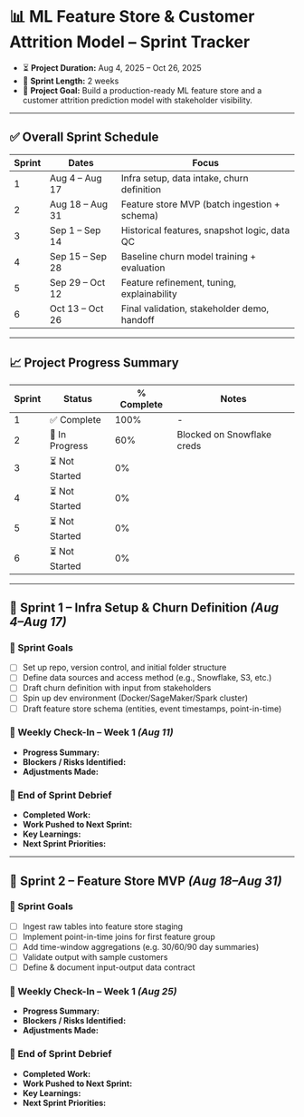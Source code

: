 # 📊 ML Feature Store & Customer Attrition Model – Sprint Tracker

- ⏳ **Project Duration:** Aug 4, 2025 – Oct 26, 2025  
- 🚀 **Sprint Length:** 2 weeks  
- 🧠 **Project Goal:** Build a production-ready ML feature store and a customer attrition prediction model with stakeholder visibility.

---

## ✅ Overall Sprint Schedule

| Sprint | Dates            | Focus                                              |
|--------|------------------|----------------------------------------------------|
| 1      | Aug 4 – Aug 17   | Infra setup, data intake, churn definition        |
| 2      | Aug 18 – Aug 31  | Feature store MVP (batch ingestion + schema)      |
| 3      | Sep 1 – Sep 14   | Historical features, snapshot logic, data QC      |
| 4      | Sep 15 – Sep 28  | Baseline churn model training + evaluation        |
| 5      | Sep 29 – Oct 12  | Feature refinement, tuning, explainability        |
| 6      | Oct 13 – Oct 26  | Final validation, stakeholder demo, handoff       |

---

## 📈 Project Progress Summary

| Sprint | Status         | % Complete | Notes                          |
|--------|----------------|------------|--------------------------------|
| 1      | ✅ Complete     | 100%       | -                              |
| 2      | 🔄 In Progress  | 60%        | Blocked on Snowflake creds     |
| 3      | ⏳ Not Started  | 0%         |                                |
| 4      | ⏳ Not Started  | 0%         |                                |
| 5      | ⏳ Not Started  | 0%         |                                |
| 6      | ⏳ Not Started  | 0%         |                                |

---

## 🧩 Sprint 1 – Infra Setup & Churn Definition *(Aug 4–Aug 17)*

### 🎯 Sprint Goals
- [ ] Set up repo, version control, and initial folder structure  
- [ ] Define data sources and access method (e.g., Snowflake, S3, etc.)  
- [ ] Draft churn definition with input from stakeholders  
- [ ] Spin up dev environment (Docker/SageMaker/Spark cluster)  
- [ ] Draft feature store schema (entities, event timestamps, point-in-time)  

### 🔁 Weekly Check-In – Week 1 *(Aug 11)*
- **Progress Summary:**  
- **Blockers / Risks Identified:**  
- **Adjustments Made:**  

### 🧾 End of Sprint Debrief
- **Completed Work:**  
- **Work Pushed to Next Sprint:**  
- **Key Learnings:**  
- **Next Sprint Priorities:**  

---

## 🧩 Sprint 2 – Feature Store MVP *(Aug 18–Aug 31)*

### 🎯 Sprint Goals
- [ ] Ingest raw tables into feature store staging  
- [ ] Implement point-in-time joins for first feature group  
- [ ] Add time-window aggregations (e.g. 30/60/90 day summaries)  
- [ ] Validate output with sample customers  
- [ ] Define & document input-output data contract  

### 🔁 Weekly Check-In – Week 1 *(Aug 25)*
- **Progress Summary:**  
- **Blockers / Risks Identified:**  
- **Adjustments Made:**  

### 🧾 End of Sprint Debrief
- **Completed Work:**  
- **Work Pushed to Next Sprint:**  
- **Key Learnings:**  
- **Next Sprint Priorities:**  
